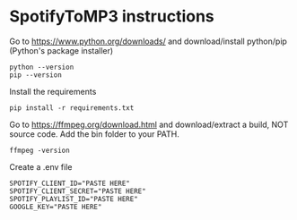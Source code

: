 # SpotifyToMP3 instructions
Go to https://www.python.org/downloads/ and download/install python/pip (Python's package installer)
```
python --version
pip --version
```
Install the requirements
```
pip install -r requirements.txt
```
Go to https://ffmpeg.org/download.html and download/extract a build, NOT source code. Add the bin folder to your PATH.
```
ffmpeg -version
```
Create a .env file
```
SPOTIFY_CLIENT_ID="PASTE HERE"
SPOTIFY_CLIENT_SECRET="PASTE HERE"
SPOTIFY_PLAYLIST_ID="PASTE HERE"
GOOGLE_KEY="PASTE HERE"
```

